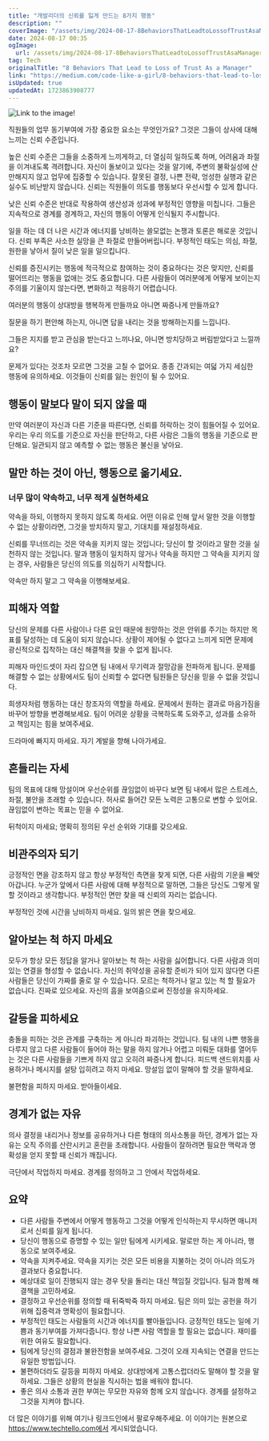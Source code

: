 ```yaml
---
title: "개발리더의 신뢰를 잃게 만드는 8가지 행동"
description: ""
coverImage: "/assets/img/2024-08-17-8BehaviorsThatLeadtoLossofTrustAsaManager_0.png"
date: 2024-08-17 00:35
ogImage: 
  url: /assets/img/2024-08-17-8BehaviorsThatLeadtoLossofTrustAsaManager_0.png
tag: Tech
originalTitle: "8 Behaviors That Lead to Loss of Trust As a Manager"
link: "https://medium.com/code-like-a-girl/8-behaviors-that-lead-to-loss-of-trust-as-a-manager-9e1feccf02ab"
isUpdated: true
updatedAt: 1723863908777
---
```



![Link to the image!](/assets/img/2024-08-17-8BehaviorsThatLeadtoLossofTrustAsaManager_0.png)

직원들의 업무 동기부여에 가장 중요한 요소는 무엇인가요? 그것은 그들이 상사에 대해 느끼는 신뢰 수준입니다.

높은 신뢰 수준은 그들을 소중하게 느끼게하고, 더 열심히 일하도록 하며, 어려움과 좌절을 이겨내도록 격려합니다. 자신이 돌보이고 있다는 것을 알기에, 주변의 불확실성에 산만해지지 않고 업무에 집중할 수 있습니다. 잘못된 결정, 나쁜 전략, 엉성한 실행과 같은 실수도 비난받지 않습니다. 신뢰는 직원들이 의도를 행동보다 우선시할 수 있게 합니다.

낮은 신뢰 수준은 반대로 작용하여 생산성과 성과에 부정적인 영향을 미칩니다. 그들은 지속적으로 경계를 경계하고, 자신의 행동이 어떻게 인식될지 주시합니다.

<div class="content-ad"></div>

일을 하는 데 더 나은 시간과 에너지를 낭비하는 쓸모없는 논쟁과 토론은 해로운 것입니다. 신뢰 부족은 사소한 실망을 큰 좌절로 만들어버립니다. 부정적인 태도는 의심, 좌절, 원한을 낳아서 질이 낮은 일을 일으킵니다.

신뢰를 증진시키는 행동에 적극적으로 참여하는 것이 중요하다는 것은 맞지만, 신뢰를 떨어뜨리는 행동을 없애는 것도 중요합니다. 다른 사람들이 여러분에게 어떻게 보이는지 주의를 기울이지 않는다면, 변화하고 적응하기 어렵습니다.

여러분의 행동이 상대방을 행복하게 만들까요 아니면 짜증나게 만들까요?

질문을 하기 편안해 하는지, 아니면 답을 내리는 것을 방해하는지를 느낍니다.

<div class="content-ad"></div>

그들은 지지를 받고 관심을 받는다고 느끼나요, 아니면 방치당하고 버림받았다고 느낄까요?

문제가 있다는 것조차 모르면 그것을 고칠 수 없어요. 종종 간과되는 여덟 가지 세심한 행동에 유의하세요. 이것들이 신뢰를 잃는 원인이 될 수 있어요.

## 행동이 말보다 말이 되지 않을 때

만약 여러분이 자신과 다른 기준을 따른다면, 신뢰를 허락하는 것이 힘들어질 수 있어요. 우리는 우리 의도를 기준으로 자신을 판단하고, 다른 사람은 그들의 행동을 기준으로 판단해요. 일관되지 않고 예측할 수 없는 행동은 불신을 낳아요.

<div class="content-ad"></div>

## 말만 하는 것이 아닌, 행동으로 옮기세요.

### 너무 많이 약속하고, 너무 적게 실현하세요

약속을 하되, 이행하지 못하지 않도록 하세요. 어떤 이유로 인해 앞서 말한 것을 이행할 수 없는 상황이라면, 그것을 방치하지 말고, 기대치를 재설정하세요.

신뢰를 무너뜨리는 것은 약속을 지키지 않는 것입니다; 당신이 할 것이라고 말한 것을 실천하지 않는 것입니다. 말과 행동이 일치하지 않거나 약속을 하지만 그 약속을 지키지 않는 경우, 사람들은 당신의 의도를 의심하기 시작합니다.

<div class="content-ad"></div>

약속만 하지 말고 그 약속을 이행해보세요.

## 피해자 역할

당신의 문제를 다른 사람이나 다른 요인 때문에 원망하는 것은 안위를 주기는 하지만 목표를 달성하는 데 도움이 되지 않습니다. 상황이 제어될 수 없다고 느끼게 되면 문제에 광신적으로 집착하는 대신 해결책을 찾을 수 없게 됩니다.

피해자 마인드셋이 자리 잡으면 팀 내에서 무기력과 절망감을 전파하게 됩니다. 문제를 해결할 수 없는 상황에서도 팀이 신뢰할 수 없다면 팀원들은 당신을 믿을 수 없을 것입니다.

<div class="content-ad"></div>

희생자처럼 행동하는 대신 창조자의 역할을 하세요. 문제에서 원하는 결과로 마음가짐을 바꾸어 방향을 변경해보세요. 팀이 어려운 상황을 극복하도록 도와주고, 성과를 소유하고 책임지는 힘을 보여주세요.

드라마에 빠지지 마세요. 자기 계발을 향해 나아가세요.

## 흔들리는 자세

팀의 목표에 대해 망설이며 우선순위를 끊임없이 바꾸다 보면 팀 내에서 많은 스트레스, 좌절, 불안을 초래할 수 있습니다. 허사로 들어간 모든 노력은 고통으로 변할 수 있어요. 끊임없이 변하는 목표는 믿을 수 없어요.

<div class="content-ad"></div>

뒤척이지 마세요; 명확히 정의된 우선 순위와 기대를 갖으세요.

## 비관주의자 되기

긍정적인 면을 강조하지 않고 항상 부정적인 측면을 찾게 되면, 다른 사람의 기운을 빼앗아갑니다. 누군가 앞에서 다른 사람에 대해 부정적으로 말하면, 그들은 당신도 그렇게 말할 것이라고 생각합니다. 부정적인 면만 찾을 때 신뢰의 자리는 없습니다.

부정적인 것에 시간을 낭비하지 마세요. 일의 밝은 면을 찾으세요.

<div class="content-ad"></div>

## 알아보는 척 하지 마세요

모두가 항상 모든 정답을 알거나 알아보는 척 하는 사람을 싫어합니다. 다른 사람과 의미 있는 연결을 형성할 수 없습니다. 자신의 취약성을 공유할 준비가 되어 있지 않다면 다른 사람들은 당신이 가짜를 줄로 알 수 있습니다. 모르는 척하거나 알고 있는 척 할 필요가 없습니다. 진짜로 있으세요. 자신의 흠을 보여줌으로써 진정성을 유지하세요.

## 갈등을 피하세요

<div class="content-ad"></div>

충돌을 피하는 것은 관계를 구축하는 게 아니라 파괴하는 것입니다. 팀 내의 나쁜 행동을 다루지 않고 다른 사람들이 들어야 하는 말을 하지 않거나 어렵고 미뤄둔 대화를 열어두는 것은 다른 사람들을 기쁘게 하지 않고 오히려 짜증나게 합니다. 피드백 샌드위치를 사용하거나 메시지를 설탕 입히려고 하지 마세요. 망설임 없이 말해야 할 것을 말하세요.

불편함을 피하지 마세요. 받아들이세요.

## 경계가 없는 자유

의사 결정을 내리거나 정보를 공유하거나 다른 형태의 의사소통을 하던, 경계가 없는 자유는 오직 주의를 산란시키고 혼란을 초래합니다. 사람들이 잘하려면 필요한 맥락과 명확성을 얻지 못할 때 신뢰가 깨집니다.

<div class="content-ad"></div>

극단에서 작업하지 마세요. 경계를 정의하고 그 안에서 작업하세요.

## 요약

- 다른 사람들 주변에서 어떻게 행동하고 그것을 어떻게 인식하는지 무시하면 매니저로서 신뢰를 잃게 됩니다.
- 당신이 행동으로 증명할 수 있는 일만 팀에게 시키세요. 말로만 하는 게 아니라, 행동으로 보여주세요.
- 약속을 지켜주세요. 약속을 지키는 것은 모든 비용을 지불하는 것이 아니라 의도가 결과보다 중요합니다.
- 예상대로 일이 진행되지 않는 경우 탓을 돌리는 대신 책임질 것입니다. 팀과 함께 해결책을 고민하세요.
- 결정하고 우선순위를 정의할 때 뒤죽박죽 하지 마세요. 팀은 의미 있는 공헌을 하기 위해 집중력과 명확성이 필요합니다.
- 부정적인 태도는 사람들의 시간과 에너지를 빨아들입니다. 긍정적인 태도는 일에 기쁨과 동기부여를 가져다줍니다. 항상 나쁜 사람 역할을 할 필요는 없습니다. 재미를 위한 여유도 필요합니다.
- 팀에게 당신의 결점과 불완전함을 보여주세요. 그것이 오래 지속되는 연결을 만드는 유일한 방법입니다.
- 불편하더라도 갈등을 피하지 마세요. 상대방에게 고통스럽더라도 말해야 할 것을 말하세요. 그들은 상황의 현실을 직시하는 법을 배워야 합니다.
- 좋은 의사 소통과 권한 부여는 무모한 자유와 함께 오지 않습니다. 경계를 설정하고 그것을 지켜야 합니다.

더 많은 이야기를 위해 여기나 링크드인에서 팔로우해주세요. 이 이야기는 원본으로 https://www.techtello.com에서 게시되었습니다.